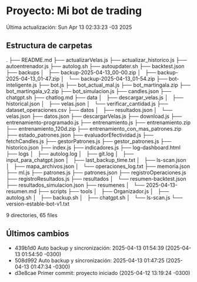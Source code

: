 # Proyecto: Mi bot de trading

Última actualización: Sun Apr 13 02:33:23 -03 2025

## Estructura de carpetas
.
├── README.md
├── actualizarVelas.js
├── actualizar_historico.js
├── autoentrenador.js
├── autolog.sh
├── autoupdater.sh
├── backtest.json
├── backups
│   ├── backup-2025-04-13_00-00.zip
│   ├── backup-2025-04-13_01-47.zip
│   └── backup-2025-04-13_01-54.zip
├── bot-inteligente.js
├── bot.js
├── bot_actual_mal.js
├── bot_martingala.zip
├── bot_martingala_v2.zip
├── bot_simulacion.js
├── candles.json
├── chatgpt.sh
├── chatlog.md
├── data
│   ├── descargar_velas.js
│   ├── historical.json
│   ├── velas.json
│   └── verificar_cantidad.js
├── dataset_operaciones.csv
├── datos
│   ├── resultados.json
│   └── velas.json
├── datos.json
├── descargarVelas.js
├── download.js
├── entrenamiento-programado.js
├── entrenamiento.js
├── entrenamiento.zip
├── entrenamiento_120d.zip
├── entrenamiento_con_mas_patrones.zip
├── estado_patrones.json
├── evaluadorEfectividad.js
├── fetchCandles.js
├── gestorPatrones.js
├── gestor_patrones.js
├── historico.json
├── index.js
├── indicadores.js
├── log-dashboard.html
├── logs
│   ├── autolog.log
│   ├── git.log
│   ├── input_para_chatgpt.json
│   ├── last_backup_time.txt
│   ├── ls-scan.json
│   ├── mapa_archivos.json
│   └── operaciones_log.txt
├── memoria.json
├── ml.js
├── patrones.js
├── patrones.json
├── registroOperaciones.js
├── registroResultados.js
├── resultados
│   └── resumen-backtest.json
├── resultados_simulacion.json
├── resumenes
│   └── 2025-04-13-resumen.md
├── scripts
├── tools
│   ├── Organizador.js
│   ├── autolog.sh
│   ├── backup.sh
│   ├── chatgpt.sh
│   └── ls-scan.js
└── version-estable-bot-v1.txt

9 directories, 65 files

## Últimos cambios
- 439b1d0 Auto backup y sincronización: 2025-04-13 01:54:39 (2025-04-13 01:54:50 -0300)
- 508d992 Auto backup y sincronización: 2025-04-13 01:47:25 (2025-04-13 01:47:34 -0300)
- d3e8cae Primer commit: proyecto iniciado (2025-04-12 13:19:24 -0300)